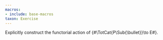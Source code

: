 ```yaml
---
macros:
- include: base-macros
taxon: Exercise
---
```


Explicitly construct the functorial action of {#\TotCat{P\Sub{\bullet}}\to E#}.
